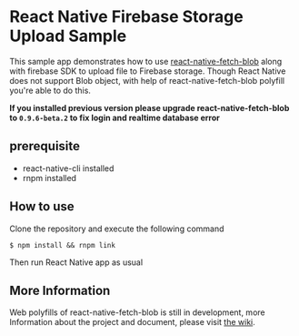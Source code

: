 # React Native Firebase Storage Upload Sample

This sample app demonstrates how to use [react-native-fetch-blob](https://github.com/wkh237/react-native-fetch-blob)
along with firebase SDK to upload file to Firebase storage. Though React
Native does not support Blob object, with help of react-native-fetch-blob
polyfill you're able to do this.

**If you installed previous version please upgrade react-native-fetch-blob to `0.9.6-beta.2` to fix login and realtime database error**

## prerequisite

- react-native-cli installed
- rnpm installed

## How to use

Clone the repository and execute the following command

```
$ npm install && rnpm link
```

Then run React Native app as usual

## More Information

Web polyfills of react-native-fetch-blob is still in development, more Information
about the project and document, please visit [the wiki](https://github.com/wkh237/react-native-fetch-blob/wiki/Web-API-Polyfills-(experimental)).
